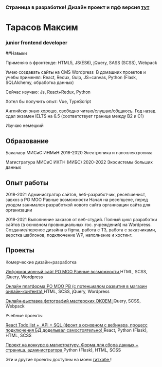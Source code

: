 ### Страница в разработке! Дизайн проект и пдф версия <a href = "https://github.com/Makstarr/resume/"> тут </a>

# Тарасов Максим
### junior frontend developer


##Навыки

Применяю в фронтенде: HTML5, JS(ES6), jQuery, SASS (SCSS), Webpack

Умею создавать сайты на CMS Wordpress 
В домашних проектов и учебы применял: React, Redux, Gulp, JS+canvas, Python (Flask, SQLAlchemy, обработка данных) 

Сейчас изучаю: Js, React+Redux, Python

Хотел бы получить опыт: Vue, TypeScript


Английски знаю хорошо, свободно читаю/слушаю/общаюсь. Год назад  сдал экзамен IELTS на 6.5  (соответствует границе между B2 и C1)

Изучаю немецкий

## Образование

Бакалавр 
МИСиС ИНМиН 2016-2020 Электроника и наноэлектроника

Магистратура
МИСиС ИКТН (ИИБС)
2020-2022
Экосистемы больших данных

## Опыт работы

2018-2021 Администратор сайтов, веб-разработчик, ресепшенист, завхоз в РО МОО Равные возможности 
Начал на ресепшене, перед уходом занимался разработкой нового сайта организации сайта для организации

2019-2021 Выполнение заказов от веб-студий. 
Полный цикл разработки сайтов (в основном провинциальных гос. учреждений) на Wordpress. 
Создание/перенос дизайна в figma, работа с ТЗ, работа с заказчиками, верстка шаблонов, подключение WP, наполнение и хостинг.

## Проекты

Комерческие дизайн+разработка 

<a href="https://github.com/Makstarr/RV">  Информационный сайт РО МОО Равные возможности </a>
HTML, SCSS, jQuery, Wordpress

<a href="https://github.com/Makstarr/RV">  Онлайн платформа РО МОО РВ (с потенциалом развития в магазин онлайн-контента) </a>
HTML, SCSS, jQuery, Wordpress

<a href="https://github.com/Makstarr/OKOEM-photo-exhibition">  Онлайн-выставка фотографий мастерских ОКОЕМ </a>
jQuery, SCSS, Webpack

Учебные проекты 

<a href="https://github.com/Makstarr/tojustdo-app">  React Todo list +  API + SQL (фронт в основном с вебинара, процесс подключения БД доделывал самостоятельно) </a>
React, Python (Flask),  HTML, SCSS

<a href="https://github.com/Makstarr/abiturientsIITiN"> Проект на конкурс в магистратуру. Форма для сбора данных + страница. администратора  </a>
Python (Flask), HTML, SCSS

Эти и другие проекты доступны на моем <a href="https://github.com/Makstarr/"> гитхабе </a>!
